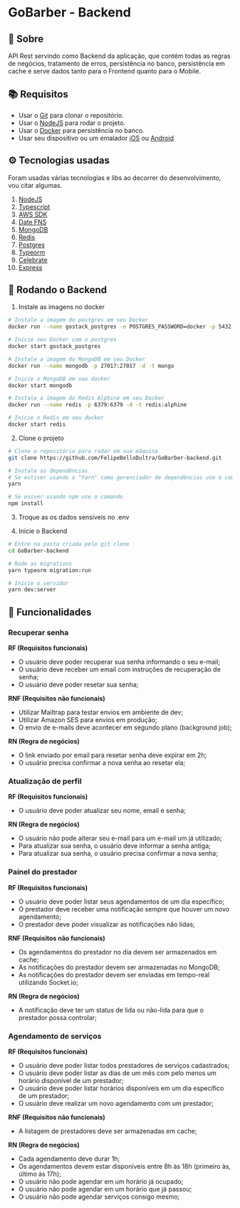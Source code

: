 # GoBarber - Backend

## 📃 Sobre
API Rest servindo como Backend da aplicação, que contém todas as regras de negócios, tratamento de erros, persistência no banco, persistência em cache e serve dados tanto para o Frontend quanto para o Mobile.

## 📚 Requisitos
* Usar o [Git](https://github.com/) para clonar o repositório.
* Usar o [NodeJS](https://nodejs.org/en/) para rodar o projeto.
* Usar o [Docker](https://www.docker.com/) para persistência no banco.
* Usar seu dispositivo ou um emalador [iOS](https://developer.apple.com/xcode/) ou [Android](https://developer.android.com/studio)

## ⚙ Tecnologias usadas
Foram usadas várias tecnologias e libs ao decorrer do desenvolvimento, vou citar algumas.

1. [NodeJS](https://nodejs.org/en/)
2. [Typescript](https://www.typescriptlang.org/)
3. [AWS SDK](https://aws.amazon.com/pt/sdk-for-node-js/)
4. [Date FNS](https://date-fns.org/)
5. [MongoDB](https://mongodb.github.io/node-mongodb-native/)
6. [Redis](https://github.com/luin/ioredis)
7. [Postgres](https://node-postgres.com/)
8. [Typeorm](https://typeorm.io/)
9. [Celebrate](https://github.com/arb/celebrate)
10. [Express](https://expressjs.com/)

## 🚀 Rodando o Backend

1. Instale as imagens no docker
```bash
# Instale a imagem do postgres em seu Docker
docker run --name gostack_postgres -e POSTGRES_PASSWORD=docker -p 5432:5432 -d postgres

# Inicie seu Docker com o postgres
docker start gostack_postgres

# Instale a imagem do MongoDB em seu Docker
docker run --name mongodb -p 27017:27017 -d -t mongo

# Inicie o MongoDB em seu docker
docker start mongodb

# Instale a imagem do Redis Alphine em seu Docker
docker run --name redis -p 6379:6379 -d -t redis:alphine

# Inicie o Redis em seu docker
docker start redis
```

2. Clone o projeto
```bash
# Clone o repositório para rodar em sua máquina
git clone https://github.com/FelipeBelloDultra/GoBarber-backend.git

# Instale as dependências
# Se estiver usando o "Yarn" como gerenciador de dependências use o comando na raiz de seu projeto
yarn

# Se esiver usando npm use o comando
npm install
```

3. Troque as os dados sensíveis no .env

4. Inicie o Backend
```bash
# Entre na pasta criada pelo git clone
cd GoBarber-backend

# Rode as migrations
yarn typeorm migration:run

# Inicie o servidor
yarn dev:server
```

## 💼 Funcionalidades

### Recuperar senha

**RF (Requisitos funcionais)**

- O usuário deve poder recuperar sua senha informando o seu e-mail;
- O usuário deve receber um email com instruções de recuperação de senha;
- O usuário deve poder resetar sua senha;

**RNF (Requisitos não funcionais)**

- Utilizar Mailtrap para testar envios em ambiente de dev;
- Utilizar Amazon SES para envios em produção;
- O envio de e-mails deve acontecer em segundo plano (background job);

**RN (Regra de negócios)**

- O link enviado por email para resetar senha deve expirar em 2h;
- O usuário precisa confirmar a nova senha ao resetar ela;

### Atualização de perfil

**RF (Requisitos funcionais)**

- O usuário deve poder atualizar seu nome, email e senha;

**RN (Regra de negócios)**

- O usuário não pode alterar seu e-mail para um e-mail um já utilizado;
- Para atualizar sua senha, o usuário deve informar a senha antiga;
- Para atualizar sua senha, o usuário precisa confirmar a nova senha;

### Painel do prestador

**RF (Requisitos funcionais)**

- O usuário deve poder listar seus agendamentos de um dia específico;
- O prestador deve receber uma notificação sempre que houver um novo agendamento;
- O prestador deve poder visualizar as notificações não lidas;

**RNF (Requisitos não funcionais)**

- Os agendamentos do prestador no dia devem ser armazenados em cache;
- As notificações do prestador devem ser armazenadas no MongoDB;
- As notificações do prestador devem ser enviadas em tempo-real utilizando Socket.io;

**RN (Regra de negócios)**

- A notificação deve ter um status de lida ou não-lida para que o prestador possa controlar;

### Agendamento de serviços

**RF (Requisitos funcionais)**

- O usuário deve poder listar todos prestadores de serviços cadastrados;
- O usuário deve poder listar as dias de um mês com pelo menos um horário disponível de um prestador;
- O usuário deve poder listar horários disponíveis em um dia específico de um prestador;
- O usuário deve realizar um novo agendamento com um prestador;

**RNF (Requisitos não funcionais)**

- A listagem de prestadores deve ser armazenadas em cache;

**RN (Regra de negócios)**

- Cada agendamento deve durar 1h;
- Os agendamentos devem estar disponíveis entre 8h às 18h (primeiro às, último às 17h);
- O usuário não pode agendar em um horário já ocupado;
- O usuário não pode agendar em um horário que já passou;
- O usuário não pode agendar serviços consigo mesmo;

